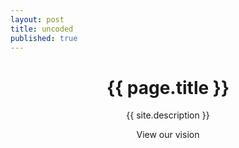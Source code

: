 ```yaml
---
layout: post
title: uncoded
published: true
---
```

<header class="intro">
		<div class="intro-body">
				<div class="container">
						<div class="row">
								<div class="col-md-8 col-md-offset-2">
										<h1 class="brand-heading"><i class="fa fa-terminal"></i> {{ page.title }}</h1>
										<p class="intro-text">{{ site.description }}</p>
										<p class="call-to-action-text">View our vision</p>
										<a href="#vision" class="btn btn-circle page-scroll">
												<i class="fa fa-angle-double-down animated"></i>
										</a>
								</div>
						</div>
				</div>
		</div>
</header>
